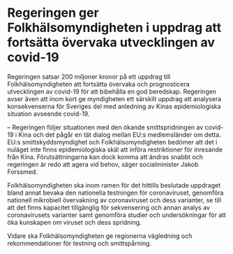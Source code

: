 # Regeringen ger Folkhälsomyndigheten i uppdrag att fortsätta övervaka utvecklingen av covid-19

Regeringen satsar 200 miljoner kronor på ett uppdrag till Folkhälsomyndigheten att fortsätta övervaka och prognosticera utvecklingen av covid-19 för att bibehålla en god beredskap. Regeringen avser även att inom kort ge myndigheten ett särskilt uppdrag att analysera konsekvenserna för Sveriges del med anledning av Kinas epidemiologiska situation avseende covid-19.

– Regeringen följer situationen med den ökande smittspridningen av covid-19 i Kina och det pågår en tät dialog mellan EU:s medlemsländer om detta. EU:s smittskyddsmyndighet och Folkhälsomyndigheten bedömer att det i nuläget inte finns epidemiologiska skäl att införa restriktioner för inresande från Kina. Förutsättningarna kan dock komma att ändras snabbt och regeringen är redo att agera vid behov, säger socialminister Jakob Forssmed.

Folkhälsomyndigheten ska inom ramen för det hittills beslutade uppdraget bland annat bevaka den nationella testningen för coronaviruset, genomföra nationell mikrobiell övervakning av coronaviruset och dess varianter, se till att det finns kapacitet tillgänglig för sekvensering och annan analys av coronavirusets varianter samt genomföra studier och undersökningar för att öka kunskapen om viruset och dess spridning.

Vidare ska Folkhälsomyndigheten ge regionerna vägledning och rekommendationer för testning och smittspårning.

